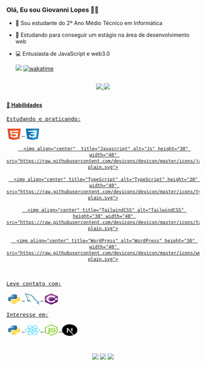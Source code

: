 ### Olá, Eu sou Giovanni Lopes 👋🏼
   
- 💼 Sou estudante do 2º Ano Médio Técnico em Informática
- 🎯 Estudando para conseguir um estágio na área de desenvolvimento web
- 💻 Entusiasta de JavaScript e web3.0
   
   ![](https://komarev.com/ghpvc/?username=giovnanniclopes&color=CD5C5C&style=flat&label=Visualizações+no+perfil)
   [![wakatime](https://wakatime.com/badge/user/746aac76-874d-42d7-b60f-29d4df4d0300.svg)](https://wakatime.com/@746aac76-874d-42d7-b60f-29d4df4d0300?style=social)

##

<div align="center">
  <a href="https://github.com/giovanniclopes">
  <img height="165em" src="https://github-readme-stats.vercel.app/api?username=giovanniclopes&show_icons=true&theme=dracula&include_all_commits=true&count_private=true"/>
  <img height="165em" src="https://github-readme-stats.vercel.app/api/top-langs/?username=giovanniclopes&layout=compact&langs_count=7&theme=dracula"/>
</div>

##

 #### 🧠 Habilidades 
 
  <div style="display: inline_block;">
 <kbd align="center">
      <kbd>Estudando e praticando:</kbd>
      <br />
      <br />
      <img align="center" title="HTML5" alt="HTML" height="30" width="40" src="https://raw.githubusercontent.com/devicons/devicon/master/icons/html5/html5-original.svg">
      <img align="center" title="CSS3" alt="CSS" height="30" width="40" src="https://raw.githubusercontent.com/devicons/devicon/master/icons/css3/css3-original.svg">
    
      <img align="center"  title="Javascript" alt="Js" height="30" width="40" src="https://raw.githubusercontent.com/devicons/devicon/master/icons/javascript/javascript-plain.svg">
    
      <img align="center" title="TypeScript" alt="TypeScript" height="30" width="40" src="https://raw.githubusercontent.com/devicons/devicon/master/icons/typescript/typescript-plain.svg">
    
      <img align="center" title="TailwindCSS" alt="TailwindCSS" height="30" width="40" src="https://raw.githubusercontent.com/devicons/devicon/master/icons/tailwindcss/tailwindcss-plain.svg">
    
      <img align="center" title="WordPress" alt="WordPress" height="30" width="40" src="https://raw.githubusercontent.com/devicons/devicon/master/icons/wordpress/wordpress-plain.svg">
    
<br />
<br /> 
</kbd>

<kbd align="center">
<kbd>Leve contato com:</kbd> 
     <br />
     <br />
      <img align="center" title="Python" alt="Python" height="30" width="40" src="https://raw.githubusercontent.com/devicons/devicon/master/icons/python/python-original.svg">
      <img align="center"  title="MySQL" alt="MySQL" height="30" width="40" src="https://raw.githubusercontent.com/devicons/devicon/master/icons/mysql/mysql-original.svg">
      <img align="center"  title="C#" alt="C#" height="30" width="40" src="https://raw.githubusercontent.com/devicons/devicon/master/icons/csharp/csharp-original.svg">
 <br />
 <br />
 </kbd>
 </div>
     
<kbd align="center">
<kbd>Interesse em:</kbd> 
     <br />
     <br />
      <img align="center" title="Python" alt="Python" height="30" width="40" src="https://raw.githubusercontent.com/devicons/devicon/master/icons/python/python-original.svg">
      <img align="center"  title="React" alt="React" height="30" width="40" src="https://raw.githubusercontent.com/devicons/devicon/master/icons/react/react-original.svg">
      <img align="center"  title="NodeJS" alt="NodeJS" height="30" width="40" src="https://raw.githubusercontent.com/devicons/devicon/master/icons/nodejs/nodejs-original.svg">
      <img align="center"  title="NextJS" alt="NextJS" height="30" width="40" src="https://raw.githubusercontent.com/devicons/devicon/master/icons/nextjs/nextjs-original.svg">
 <br />
 <br />
 </kbd>
 </div>
 
 ##
<div align="center"> 
  <a href="https://instagram.com/gi_camargo_l" target="_blank"><img src="https://img.shields.io/badge/-Instagram-%23E4405F?style=for-the-badge&logo=instagram&logoColor=white" target="_blank"></a>
  <a href = "mailto:giovanniclopes@gmail.com"><img src="https://img.shields.io/badge/-Gmail-%23333?style=for-the-badge&logo=gmail&logoColor=white" target="_blank"></a>
  <a href="https://www.linkedin.com/in/giovanni-lopes21/" target="_blank"><img src="https://img.shields.io/badge/-LinkedIn-%230077B5?style=for-the-badge&logo=linkedin&logoColor=white" target="_blank"></a> 
